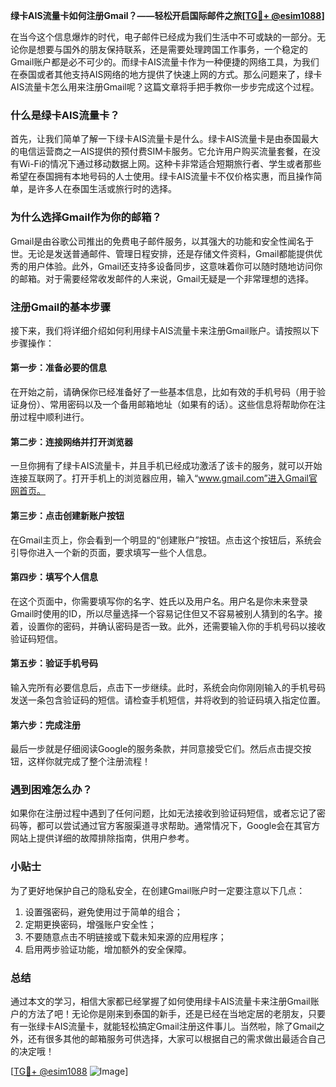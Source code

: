 **绿卡AIS流量卡如何注册Gmail？——轻松开启国际邮件之旅[[TG💪+ @esim1088](https://t.me/s/esim1088)]**

在当今这个信息爆炸的时代，电子邮件已经成为我们生活中不可或缺的一部分。无论你是想要与国外的朋友保持联系，还是需要处理跨国工作事务，一个稳定的Gmail账户都是必不可少的。而绿卡AIS流量卡作为一种便捷的网络工具，为我们在泰国或者其他支持AIS网络的地方提供了快速上网的方式。那么问题来了，绿卡AIS流量卡怎么用来注册Gmail呢？这篇文章将手把手教你一步步完成这个过程。

### 什么是绿卡AIS流量卡？

首先，让我们简单了解一下绿卡AIS流量卡是什么。绿卡AIS流量卡是由泰国最大的电信运营商之一AIS提供的预付费SIM卡服务。它允许用户购买流量套餐，在没有Wi-Fi的情况下通过移动数据上网。这种卡非常适合短期旅行者、学生或者那些希望在泰国拥有本地号码的人士使用。绿卡AIS流量卡不仅价格实惠，而且操作简单，是许多人在泰国生活或旅行时的选择。

### 为什么选择Gmail作为你的邮箱？

Gmail是由谷歌公司推出的免费电子邮件服务，以其强大的功能和安全性闻名于世。无论是发送普通邮件、管理日程安排，还是存储文件资料，Gmail都能提供优秀的用户体验。此外，Gmail还支持多设备同步，这意味着你可以随时随地访问你的邮箱。对于需要经常收发邮件的人来说，Gmail无疑是一个非常理想的选择。

### 注册Gmail的基本步骤

接下来，我们将详细介绍如何利用绿卡AIS流量卡来注册Gmail账户。请按照以下步骤操作：

#### 第一步：准备必要的信息

在开始之前，请确保你已经准备好了一些基本信息，比如有效的手机号码（用于验证身份）、常用密码以及一个备用邮箱地址（如果有的话）。这些信息将帮助你在注册过程中顺利进行。

#### 第二步：连接网络并打开浏览器

一旦你拥有了绿卡AIS流量卡，并且手机已经成功激活了该卡的服务，就可以开始连接互联网了。打开手机上的浏览器应用，输入“www.gmail.com”进入Gmail官网首页。

#### 第三步：点击创建新账户按钮

在Gmail主页上，你会看到一个明显的“创建账户”按钮。点击这个按钮后，系统会引导你进入一个新的页面，要求填写一些个人信息。

#### 第四步：填写个人信息

在这个页面中，你需要填写你的名字、姓氏以及用户名。用户名是你未来登录Gmail时使用的ID，所以尽量选择一个容易记住但又不容易被别人猜到的名字。接着，设置你的密码，并确认密码是否一致。此外，还需要输入你的手机号码以接收验证码短信。

#### 第五步：验证手机号码

输入完所有必要信息后，点击下一步继续。此时，系统会向你刚刚输入的手机号码发送一条包含验证码的短信。请检查手机短信，并将收到的验证码填入指定位置。

#### 第六步：完成注册

最后一步就是仔细阅读Google的服务条款，并同意接受它们。然后点击提交按钮，这样你就完成了整个注册流程！

### 遇到困难怎么办？

如果你在注册过程中遇到了任何问题，比如无法接收到验证码短信，或者忘记了密码等，都可以尝试通过官方客服渠道寻求帮助。通常情况下，Google会在其官方网站上提供详细的故障排除指南，供用户参考。

### 小贴士

为了更好地保护自己的隐私安全，在创建Gmail账户时一定要注意以下几点：
1. 设置强密码，避免使用过于简单的组合；
2. 定期更换密码，增强账户安全性；
3. 不要随意点击不明链接或下载未知来源的应用程序；
4. 启用两步验证功能，增加额外的安全保障。

### 总结

通过本文的学习，相信大家都已经掌握了如何使用绿卡AIS流量卡来注册Gmail账户的方法了吧！无论你是刚来到泰国的新手，还是已经在当地定居的老朋友，只要有一张绿卡AIS流量卡，就能轻松搞定Gmail注册这件事儿。当然啦，除了Gmail之外，还有很多其他的邮箱服务可供选择，大家可以根据自己的需求做出最适合自己的决定哦！

[[TG💪+ @esim1088](https://t.me/s/esim1088) ![Image](https://i.postimg.cc/4NQfJmqS/Snipaste-2025-05-13-00-14-12.png)]